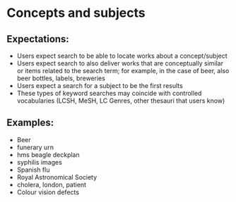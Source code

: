 # Concepts and subjects

## Expectations:

*	Users expect search to be able to locate works about a concept/subject 
*	Users expect search to also deliver works that are conceptually similar or items related to the search term; for example, in the case of beer, also beer bottles, labels, breweries
*	Users expect a search for a subject to be the first results
*	These types of keyword searches may coincide with controlled vocabularies (LCSH, MeSH, LC Genres, other thesauri that users know)


## Examples:

*	Beer
*	funerary urn
*	hms beagle deckplan
*	syphilis images
*	Spanish flu
*	Royal Astronomical Society
*	cholera, london, patient
*	Colour vision defects
